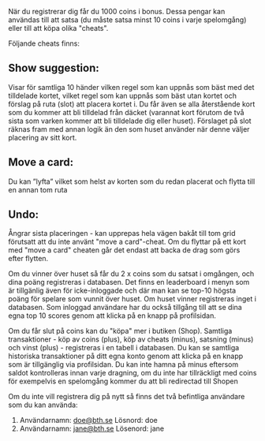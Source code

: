 När du registrerar dig får du 1000 coins i bonus. Dessa pengar kan användas till att satsa (du måste satsa minst 10 coins i varje spelomgång) eller till att köpa olika "cheats".  

Följande cheats finns:

## Show suggestion:

Visar för samtliga 10 händer vilken regel som kan uppnås som bäst med det tilldelade kortet, vilket regel som kan uppnås som bäst utan kortet och förslag på ruta (slot) att placera kortet i. Du får även se alla återstående kort som du kommer att bli tilldelad från däcket (varannat kort förutom de två sista som varken kommer att bli tilldelade dig eller huset). Förslaget på slot räknas fram med annan logik än den som huset använder när denne väljer placering av sitt kort.

## Move a card:
Du kan ”lyfta” vilket som helst av korten som du redan placerat och flytta till en annan tom ruta

## Undo:

Ångrar sista placeringen - kan upprepas hela vägen bakåt till tom grid förutsatt att du inte använt "move a card"-cheat. Om du flyttar på ett kort med "move a card" cheaten går det endast att backa de drag som görs efter flytten.

Om du vinner över huset så får du 2 x coins som du satsat i omgången, och dina poäng registreras i databasen. Det finns en leaderboard i menyn som är tillgänlig även för icke-inloggade och där man kan se top-10 högsta poäng för spelare som vunnit över huset. Om huset vinner registreras inget i databasen. Som inloggad användare har du också tillgång till att se dina egna top 10 scores genom att klicka på en knapp på profilsidan. 

Om du får slut på coins kan du "köpa" mer i butiken (Shop). Samtliga transaktioner - köp av coins (plus), köp av cheats (minus), satsning (minus) och vinst (plus) - registreras i en tabell i databasen. Du kan se samtliga historiska transaktioner på ditt egna konto genom att klicka på en knapp som är tillgänglig via profilsidan. Du kan inte hamna på minus eftersom saldot kontrolleras innan varje dragning, om du inte har tillräckligt med coins för exempelvis en spelomgång kommer du att bli redirectad till Shopen 

Om du inte vill registrera dig på nytt så finns det två befintliga användare som du kan använda:  

1. Användarnamn: doe@bth.se Lösnord: doe
2. Användarnamn: jane@bth.se Lösenord: jane

